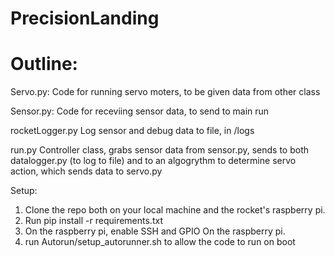 # PrecisionLanding

# Outline:

Servo.py: 
Code for running servo moters, to be given data from other class

Sensor.py:
Code for receviing sensor data, to send to main run

rocketLogger.py
Log sensor and debug data to file, in /logs

run.py
Controller class, grabs sensor data from sensor.py, sends to both datalogger.py (to log to file) and to an algogrythm to determine servo action, which sends data to servo.py

Setup:

1. Clone the repo both on your local machine and the rocket's raspberry pi. 
2. Run pip install -r requirements.txt
3. On the raspberry pi, enable SSH and GPIO On the raspberry pi.
4. run Autorun/setup_autorunner.sh to allow the code to run on boot

